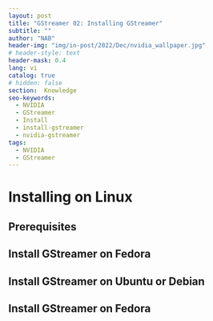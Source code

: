 ```yaml
---
layout: post
title: "GStreamer 02: Installing GStreamer"
subtitle: ""
author: "NAB"
header-img: "img/in-post/2022/Dec/nvidia_wallpaper.jpg"
# header-style: text
header-mask: 0.4
lang: vi
catalog: true
# hidden: false
section:  Knowledge
seo-keywords:
  - NVIDIA
  - GStreamer
  - Install
  - install-gstreamer
  - nvidia-gstreamer
tags:
  - NVIDIA 
  - GStreamer
---
```



# Installing on Linux


## Prerequisites
## Install GStreamer on Fedora
## Install GStreamer on Ubuntu or Debian
## Install GStreamer on Fedora



